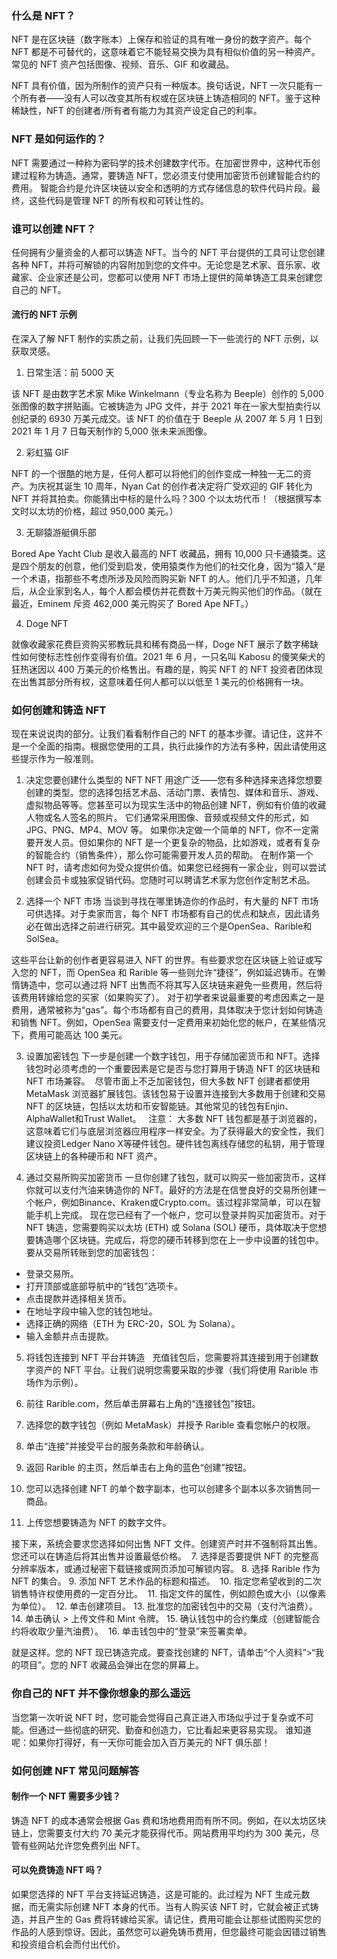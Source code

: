 ### 什么是 NFT？
NFT 是在区块链（数字账本）上保存和验证的具有唯一身份的数字资产。每个 NFT 都是不可替代的，这意味着它不能轻易交换为具有相似价值的另一种资产。常见的 NFT 资产包括图像、视频、音乐、GIF 和收藏品。 

NFT 具有价值，因为所制作的资产只有一种版本。换句话说，NFT 一次只能有一个所有者——没有人可以改变其所有权或在区块链上铸造相同的 NFT。鉴于这种稀缺性，NFT 的创建者/所有者有能力为其资产设定自己的利率。

### NFT 是如何运作的？
NFT 需要通过一种称为密码学的技术创建数字代币。在加密世界中，这种代币创建过程称为铸造。通常，要铸造 NFT，您必须支付使用加密货币创建智能合约的费用。
智能合约是允许区块链以安全和透明的方式存储信息的软件代码片段。最终，这些代码是管理 NFT 的所有权和可转让性的。

### 谁可以创建 NFT？
任何拥有少量资金的人都可以铸造 NFT。当今的 NFT 平台提供的工具可让您创建各种 NFT，并将可解锁的内容附加到您的文件中。无论您是艺术家、音乐家、收藏家、企业家还是公司，您都可以使用 NFT 市场上提供的简单铸造工具来创建您自己的 NFT。

#### 流行的 NFT 示例

在深入了解 NFT 制作的实质之前，让我们先回顾一下一些流行的 NFT 示例，以获取灵感。 

1. 日常生活：前 5000 天
          
该 NFT 是由数字艺术家 Mike Winkelmann（专业名称为 Beeple）创作的 5,000 张图像的数字拼贴画。它被铸造为 JPG 文件，并于 2021 年在一家大型拍卖行以创纪录的 6930 万美元成交。该 NFT 的价值在于 Beeple 从 2007 年 5 月 1 日到 2021 年 1 月 7 日每天制作的 5,000 张未来派图像。

2. 彩虹猫 GIF
          
NFT 的一个很酷的地方是，任何人都可以将他们的创作变成一种独一无二的资产。为庆祝其诞生 10 周年，Nyan Cat 的创作者决定将广受欢迎的 GIF 转化为 NFT 并将其拍卖。你能猜出中标的是什么吗？300 个以太坊代币！（根据撰写本文时以太坊的价格，超过 950,000 美元。）

3. 无聊猿游艇俱乐部
          
Bored Ape Yacht Club 是收入最高的 NFT 收藏品，拥有 10,000 只卡通猿类。这是四个朋友的创意，他们受到启发，使用猿类作为他们的社交化身，因为“猿入”是一个术语，指那些不考虑所涉及风险而购买新 NFT 的人。他们几乎不知道，几年后，从企业家到名人，每个人都会模仿并花费数十万美元购买他们的作品。（就在最近，Eminem 斥资 462,000 美元购买了 Bored Ape NFT。）

4. Doge NFT
          
就像收藏家花费巨资购买邪教玩具和稀有商品一样，Doge NFT 展示了数字稀缺性如何使标志性创作变得有价值。2021 年 6 月，一只名叫 Kabosu 的傻笑柴犬的狂热迷因以 400 万美元的价格售出。有趣的是，购买 NFT 的 NFT 投资者团体现在出售其部分所有权，这意味着任何人都可以以低至 1 美元的价格拥有一块。 

### 如何创建和铸造 NFT

现在来说说肉的部分。让我们看看制作自己的 NFT 的基本步骤。请记住，这并不是一个全面的指南。根据您使用的工具，执行此操作的方法有多种，因此请使用这些提示作为一般准则。

1. 决定您要创建什么类型的 NFT
NFT 用途广泛——您有多种选择来选择您想要创建的类型。您的选择包括艺术品、活动门票、表情包、媒体和音乐、游戏、虚拟物品等等。您甚至可以为现实生活中的物品创建 NFT，例如有价值的收藏人物或名人签名的照片。
它们通常采用图像、音频或视频文件的形式，如 JPG、PNG、MP4、MOV 等。
如果你决定做一个简单的 NFT，你不一定需要开发人员。但如果你的 NFT 是一个更复杂的物品，比如游戏，或者有复杂的智能合约（销售条件），那么你可能需要开发人员的帮助。
在制作第一个 NFT 时，请考虑如何为受众提供价值。如果您已经拥有一家企业，则可以尝试创建会员卡或独家促销代码。您随时可以聘请艺术家为您创作定制艺术品。

2. 选择一个 NFT 市场
当谈到寻找在哪里铸造你的作品时，有大量的 NFT 市场可供选择。对于卖家而言，每个 NFT 市场都有自己的优点和缺点，因此请务必在做出选择之前进行研究。其中最受欢迎的三个是OpenSea、Rarible和SolSea。
          
这些平台让新的创作者更容易进入 NFT 的世界。有些要求您在区块链上验证或写入您的 NFT，而 OpenSea 和 Rarible 等一些则允许“捷径”，例如延迟铸币。在懒惰铸造中，您可以通过将 NFT 出售而不将其写入区块链来避免一些费用，然后将该费用转嫁给您的买家（如果购买了）。
对于初学者来说最重要的考虑因素之一是费用，通常被称为“gas”。每个市场都有自己的费用，具体取决于您计划如何铸造和销售 NFT。例如，OpenSea 需要支付一定费用来初始化您的帐户，在某些情况下，费用可能高达 100 美元。

3. 设置加密钱包
下一步是创建一个数字钱包，用于存储加密货币和 NFT。选择钱包时必须考虑的一个重要因素是它是否与您打算用于铸造 NFT 的区块链和 NFT 市场兼容。 
尽管市面上不乏加密钱包，但大多数 NFT 创建者都使用MetaMask 浏览器扩展钱包。该钱包易于设置并连接到大多数用于创建和交易 NFT 的区块链，包括以太坊和币安智能链。其他常见的钱包有Enjin、AlphaWallet和Trust Wallet。 
 注意： 大多数 NFT 钱包都是基于浏览器的，这意味着它们与底层浏览器应用程序一样安全。为了获得最大的安全性，我们建议投资Ledger Nano X等硬件钱包。硬件钱包离线存储您的私钥，用于管理区块链上的各种硬币和 NFT 资产。

4. 通过交易所购买加密货币
一旦你创建了钱包，就可以购买一些加密货币，这样你就可以支付汽油来铸造你的 NFT。最好的方法是在信誉良好的交易所创建一个帐户，例如Binance、Kraken或Crypto.com。该过程非常简单，可以在智能手机上完成。
现在您已经有了一个帐户，您可以登录并购买加密货币。对于 NFT 铸造，您需要购买以太坊 (ETH) 或 Solana (SOL) 硬币，具体取决于您想要铸造哪个区块链。完成后，将您的硬币转移到您在上一步中设置的钱包中。 
要从交易所转账到您的加密钱包：

- 登录交易所。
- 打开顶部或底部导航中的“钱包”选项卡。
- 点击提款并选择相关货币。
- 在地址字段中输入您的钱包地址。
- 选择正确的网络（ETH 为 ERC-20，SOL 为 Solana）。
- 输入金额并点击提款。

5. 将钱包连接到 NFT 平台并铸造
 
充值钱包后，您需要将其连接到用于创建数字资产的 NFT 平台。让我们说明您需要采取的步骤（我们将使用 Rarible 市场作为示例）。

1. 前往 Rarible.com，然后单击屏幕右上角的“连接钱包”按钮。
2. 选择您的数字钱包（例如 MetaMask）并授予 Rarible 查看您帐户的权限。 
3. 单击“连接”并接受平台的服务条款和年龄确认。
4. 返回 Rarible 的主页，然后单击右上角的蓝色“创建”按钮。
5. 您可以选择创建 NFT 的单个数字副本，也可以创建多个副本以多次销售同一商品。
6. 上传您想要铸造为 NFT 的数字文件。 

接下来，系统会要求您选择如何出售 NFT 文件。创建资产时并不强制将其出售。您还可以在铸造后将其出售并设置最低价格。 
7. 选择是否要提供 NFT 的完整高分辨率版本，或通过秘密下载链接或网页添加可解锁内容。
8. 选择 Rarible 作为 NFT 的集合。
9. 添加 NFT 艺术作品的标题和描述。 
10. 指定您希望收到的二次销售特许权使用费的一定百分比。 
11. 指定文件的属性，例如颜色或大小（以像素为单位）。 
12. 单击创建项目。
13. 批准您的加密钱包中的交易（支付汽油费）。
14. 单击确认 > 上传文件和 Mint 令牌。
15. 确认钱包中的合约集成（创建智能合约将收取少量汽油费）。 
16. 单击钱包中的“登录”来签署卖单。

就是这样。您的 NFT 现已铸造完成。要查找创建的 NFT，请单击“个人资料”>“我的项目”。您的 NFT 收藏品会弹出在您的屏幕上。  

### 你自己的 NFT 并不像你想象的那么遥远

当您第一次听说 NFT 时，您可能会觉得自己真正进入市场似乎过于复杂或不可能。但通过一些彻底的研究、勤奋和创造力，它比看起来更容易实现。
谁知道呢：如果你打得好，有一天你可能会加入百万美元的 NFT 俱乐部！

### 如何创建 NFT 常见问题解答

#### 制作一个 NFT 需要多少钱？

铸造 NFT 的成本通常会根据 Gas 费和场地费用而有所不同。例如，在以太坊区块链上，您需要支付大约 70 美元才能获得代币。网站费用平均约为 300 美元，尽管有些网站允许您免费列出 NFT。

#### 可以免费铸造 NFT 吗？

如果您选择的 NFT 平台支持延迟铸造，这是可能的。此过程为 NFT 生成元数据，而无需实际创建 NFT 本身的代币。当有人购买该 NFT 时，它就会被正式铸造，并且产生的 Gas 费将转嫁给买家。请记住，费用可能会让那些试图购买您的作品的人感到惊讶。因此，虽然您可以避免铸币费用，但您最终可能会因错过销售和投资组合机会而付出代价。